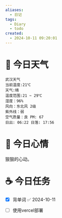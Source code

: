 ```yaml
---
aliases:
  - 日记
tags:
  - Diary
  - todo
created:
  - 2024-10-11 09:20:01
---
```

# 🌅 今日天气

``` 
武汉天气
当前温度:21℃
天气:晴
温度范围:21 ~ 29℃
湿度：96%
风向：东北风 2级
紫外线：弱
空气质量：良 PM: 67
日出: 06:22 日落: 17:56
```

# 🍋 今日心情

狠狠的心动。

# ☕ 今日任务

- [x] 背单词 ✅ 2024-10-11
- [ ] 使用vercel部署


